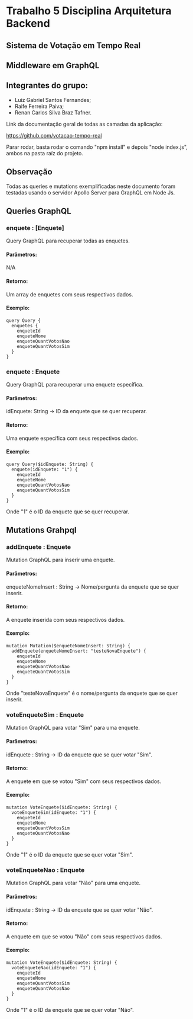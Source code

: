 # Trabalho 5 Disciplina Arquitetura Backend

## Sistema de Votação em Tempo Real

## Middleware em GraphQL

## Integrantes do grupo:

* Luiz Gabriel Santos Fernandes;
* Raife Ferreira Paiva;
* Renan Carlos Silva Braz Tafner.

Link da documentação geral de todas as camadas da aplicação:

https://github.com/votacao-tempo-real

Parar rodar, basta rodar o comando "npm install" e depois "node index.js", ambos na pasta raíz do projeto.

## Observação

Todas as queries e mutations exemplificadas neste documento foram testadas usando o servidor Apollo Server para GraphQL em Node Js.

## Queries GraphQL

### enquete : [Enquete]

Query GraphQL para recuperar todas as enquetes.

#### Parâmetros:

N/A

#### Retorno:

Um array de enquetes com seus respectivos dados.

#### Exemplo:

```
query Query {
  enquetes {
    enqueteId
    enqueteNome
    enqueteQuantVotosNao
    enqueteQuantVotosSim
  }
}
```

### enquete : Enquete

Query GraphQL para recuperar uma enquete específica.

#### Parâmetros:

idEnquete: String -> ID da enquete que se quer recuperar.

#### Retorno:

Uma enquete específica com seus respectivos dados.

#### Exemplo:

```
query Query($idEnquete: String) {
  enquete(idEnquete: "1") {
    enqueteId
    enqueteNome
    enqueteQuantVotosNao
    enqueteQuantVotosSim
  }
}
```

Onde "1" é o ID da enquete que se quer recuperar.

## Mutations Grahpql

### addEnquete : Enquete

Mutation GraphQL para inserir uma enquete.

#### Parâmetros:

enqueteNomeInsert : String -> Nome/pergunta da enquete que se quer inserir.

#### Retorno:

A enquete inserida com seus respectivos dados.

#### Exemplo:

```
mutation Mutation($enqueteNomeInsert: String) {
  addEnquete(enqueteNomeInsert: "testeNovaEnquete") {
    enqueteId
    enqueteNome
    enqueteQuantVotosNao
    enqueteQuantVotosSim
  }
}
```

Onde "testeNovaEnquete" é o nome/pergunta da enquete que se quer inserir.

### voteEnqueteSim : Enquete

Mutation GraphQL para votar "Sim" para uma enquete.

#### Parâmetros:

idEnquete : String -> ID da enquete que se quer votar "Sim".

#### Retorno:

A enquete em que se votou "Sim" com seus respectivos dados.

#### Exemplo:

```
mutation VoteEnquete($idEnquete: String) {
  voteEnqueteSim(idEnquete: "1") {
    enqueteId
    enqueteNome
    enqueteQuantVotosSim
    enqueteQuantVotosNao
  }
}
```

Onde "1" é o ID da enquete que se quer votar "Sim".

### voteEnqueteNao : Enquete

Mutation GraphQL para votar "Não" para uma enquete.

#### Parâmetros:

idEnquete : String -> ID da enquete que se quer votar "Não".

#### Retorno:

A enquete em que se votou "Não" com seus respectivos dados.

#### Exemplo:

```
mutation VoteEnquete($idEnquete: String) {
  voteEnqueteNao(idEnquete: "1") {
    enqueteId
    enqueteNome
    enqueteQuantVotosSim
    enqueteQuantVotosNao
  }
}
```

Onde "1" é o ID da enquete que se quer votar "Não".
